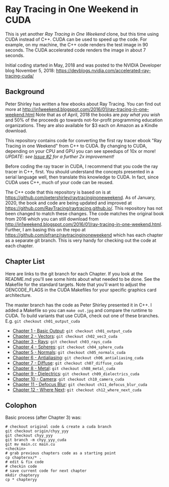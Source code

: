 Ray Tracing in One Weekend in CUDA
==================================

This is yet another _Ray Tracing in One Weekend_ clone, but this time using CUDA instead of C++.  CUDA can be used to speed up the code.  For example, on my machine, the C++ code renders the test image in 90 seconds.  The CUDA accelerated code renders the image in about 7 seconds.

Initial coding started in May, 2018 and was posted to the NVIDIA Developer blog November 5, 2018: https://devblogs.nvidia.com/accelerated-ray-tracing-cuda/

Background
----------

Peter Shirley has written a few ebooks about Ray Tracing.  You can find out more at http://in1weekend.blogspot.com/2016/01/ray-tracing-in-one-weekend.html  Note that as of April, 2018 the books are *pay what you wish* and 50% of the proceeds go towards not-for-profit programming education organizations.  They are also available for $3 each on Amazon as a Kindle download.

This repository contains code for converting the first ray tracer ebook "Ray Tracing in one Weekend" from C++ to CUDA.  By changing to CUDA, depending on your CPU and GPU you can see speedups of 10x or more!  _UPDATE: see [Issue #2](https://github.com/rogerallen/raytracinginoneweekendincuda/issues/2) for a further 2x improvement!_

Before coding the ray tracer in CUDA, I recommend that you code the ray tracer in C++, first.  You should understand the concepts presented in a serial language well, then translate this knowledge to CUDA.  In fact, since CUDA uses C++, much of your code can be reused.

The C++ code that this repository is based on is at https://github.com/petershirley/raytracinginoneweekend.  As of January, 2020, the book and code are being updated and improved at https://github.com/RayTracing/raytracing.github.io/.  This repository has not been changed to match these changes.  The code matches the original book from 2016 which you can still download from http://in1weekend.blogspot.com/2016/01/ray-tracing-in-one-weekend.html.  Further, I am basing this on the repo at https://github.com/pfranz/raytracinginoneweekend which has each chapter as a separate git branch.  This is very handy for checking out the code at each chapter.

Chapter List
------------

Here are links to the git branch for each Chapter.  If you look at the README.md you'll see some hints about what needed to be done.  See the Makefile for the standard targets.  Note that you'll want to adjust the GENCODE_FLAGS in the CUDA Makefiles for your specific graphics card architecture.

The master branch has the code as Peter Shirley presented it in C++.  I added a Makefile so you can `make out.jpg` and compare the runtime to CUDA.  To build variants that use CUDA, check out one of these branches.  E.g. `git checkout ch01_output_cuda`

* [Chapter 1 - Basic Output](https://github.com/rogerallen/raytracinginoneweekend/tree/ch01_output_cuda): `git checkout ch01_output_cuda`
* [Chapter 2 - Vectors](https://github.com/rogerallen/raytracinginoneweekend/tree/ch02_vec3_cuda): `git checkout ch02_vec3_cuda`
* [Chapter 3 - Rays](https://github.com/rogerallen/raytracinginoneweekend/tree/ch03_rays_cuda): `git checkout ch03_rays_cuda`
* [Chapter 4 - Spheres](https://github.com/rogerallen/raytracinginoneweekend/tree/ch04_sphere_cuda): `git checkout ch04_sphere_cuda`
* [Chapter 5 - Normals](https://github.com/rogerallen/raytracinginoneweekend/tree/ch05_normals_cuda): `git checkout ch05_normals_cuda`
* [Chapter 6 - Antialiasing](https://github.com/rogerallen/raytracinginoneweekend/tree/ch06_antialiasing_cuda): `git checkout ch06_antialiasing_cuda`
* [Chapter 7 - Diffuse](https://github.com/rogerallen/raytracinginoneweekend/tree/ch07_diffuse_cuda): `git checkout ch07_diffuse_cuda`
* [Chapter 8 - Metal](https://github.com/rogerallen/raytracinginoneweekend/tree/ch08_metal_cuda): `git checkout ch08_metal_cuda`
* [Chapter 9 - Dielectrics](https://github.com/rogerallen/raytracinginoneweekend/tree/ch09_dielectrics_cuda): `git checkout ch09_dielectrics_cuda`
* [Chapter 10 - Camera](https://github.com/rogerallen/raytracinginoneweekend/tree/ch10_camera_cuda): `git checkout ch10_camera_cuda`
* [Chapter 11 - Defocus Blur](https://github.com/rogerallen/raytracinginoneweekend/tree/ch11_defocus_blur_cuda): `git checkout ch11_defocus_blur_cuda`
* [Chapter 12 - Where Next](https://github.com/rogerallen/raytracinginoneweekend/tree/ch12_where_next_cuda): `git checkout ch12_where_next_cuda`

Colophon
--------

Basic process (after Chapter 3) was:

```
# checkout original code & create a cuda branch
git checkout origin/chyy_yyy
git checkout chyy_yyy
git branch -m chyy_yyy_cuda
git mv main.cc main.cu
<checkin>
# grab previous chapters code as a starting point
cp chapterxx/* .
# edit & fix code
# checkin code
# save current code for next chapter
mkdir chapteryy
cp * chapteryy
```
